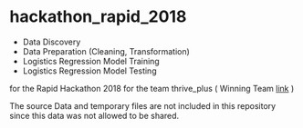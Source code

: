 # hackathon_rapid_2018

* Data Discovery
* Data Preparation (Cleaning, Transformation)
* Logistics Regression Model Training
* Logistics Regression Model Testing

for the Rapid Hackathon 2018 for the team thrive_plus
( Winning Team [link](https://bit.ly/2TbIVFv) )

The source Data and temporary files are not included in this repository since this data was not allowed to be shared.
